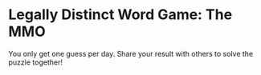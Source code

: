# Legally Distinct Word Game: The MMO

You only get one guess per day. Share your result with others to solve the puzzle together!
